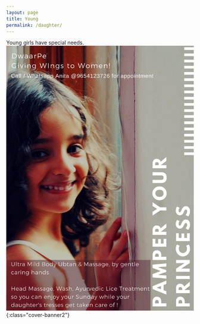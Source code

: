 ```yaml
---
layout: page
title: Young 
permalink: /daughter/
---
```


Young girls have special needs.
![daughter-waxing](/assets/dotter.jpg){:class="cover-banner2"}
